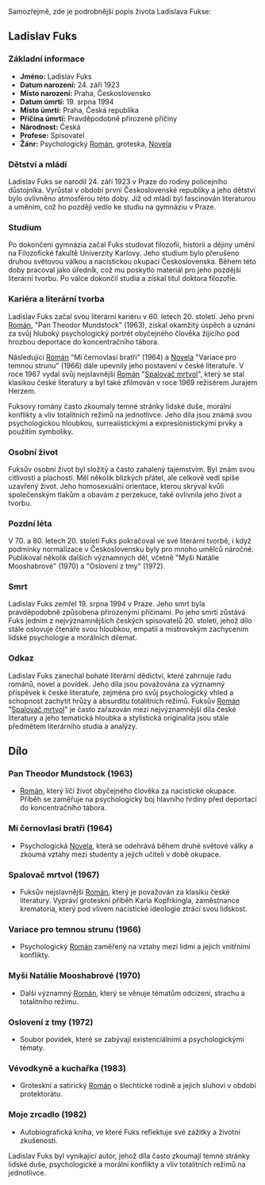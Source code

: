 Samozřejmě, zde je podrobnější popis života Ladislava Fukse:

## Ladislav Fuks

### Základní informace

- **Jméno:** Ladislav Fuks
- **Datum narození:** 24. září 1923
- **Místo narození:** Praha, Československo
- **Datum úmrtí:** 19. srpna 1994
- **Místo úmrtí:** Praha, Česká republika
- **Příčina úmrtí:** Pravděpodobně přirozené příčiny
- **Národnost:** Česká
- **Profese:** Spisovatel
- **Žánr:** Psychologický [Román](Román.md), groteska, [Novela](Novela.md)

### Dětství a mládí

Ladislav Fuks se narodil 24. září 1923 v Praze do rodiny policejního důstojníka. Vyrůstal v období první Československé republiky a jeho dětství bylo ovlivněno atmosférou této doby. Již od mládí byl fascinován literaturou a uměním, což ho později vedlo ke studiu na gymnáziu v Praze.

### Studium

Po dokončení gymnázia začal Fuks studovat filozofii, historii a dějiny umění na Filozofické fakultě Univerzity Karlovy. Jeho studium bylo přerušeno druhou světovou válkou a nacistickou okupací Československa. Během této doby pracoval jako úředník, což mu poskytlo materiál pro jeho pozdější literární tvorbu. Po válce dokončil studia a získal titul doktora filozofie.

### Kariéra a literární tvorba

Ladislav Fuks začal svou literární kariéru v 60. letech 20. století. Jeho první [Román](Román.md), "Pan Theodor Mundstock" (1963), získal okamžitý úspěch a uznání za svůj hluboký psychologický portrét obyčejného člověka žijícího pod hrozbou deportace do koncentračního tábora.

Následující [Román](Román.md) "Mí černovlasí bratři" (1964) a [Novela](Novela.md) "Variace pro temnou strunu" (1966) dále upevnily jeho postavení v české literatuře. V roce 1967 vydal svůj nejslavnější [Román](Román.md) "[Spalovač mrtvol](Spalovač%20mrtvol.md)", který se stal klasikou české literatury a byl také zfilmován v roce 1969 režisérem Jurajem Herzem.

Fuksovy romány často zkoumaly temné stránky lidské duše, morální konflikty a vliv totalitních režimů na jednotlivce. Jeho díla jsou známá svou psychologickou hloubkou, surrealistickými a expresionistickými prvky a použitím symboliky.

### Osobní život

Fuksův osobní život byl složitý a často zahalený tajemstvím. Byl znám svou citlivostí a plachostí. Měl několik blízkých přátel, ale celkově vedl spíše uzavřený život. Jeho homosexuální orientace, kterou skrýval kvůli společenským tlakům a obavám z perzekuce, také ovlivnila jeho život a tvorbu.

### Pozdní léta

V 70. a 80. letech 20. století Fuks pokračoval ve své literární tvorbě, i když podmínky normalizace v Československu byly pro mnoho umělců náročné. Publikoval několik dalších významných děl, včetně "Myši Natálie Mooshabrové" (1970) a "Oslovení z tmy" (1972).

### Smrt

Ladislav Fuks zemřel 19. srpna 1994 v Praze. Jeho smrt byla pravděpodobně způsobena přirozenými příčinami. Po jeho smrti zůstává Fuks jedním z nejvýznamnějších českých spisovatelů 20. století, jehož dílo stále oslovuje čtenáře svou hloubkou, empatií a mistrovským zachycením lidské psychologie a morálních dilemat.

### Odkaz

Ladislav Fuks zanechal bohaté literární dědictví, které zahrnuje řadu románů, novel a povídek. Jeho díla jsou považována za významný příspěvek k české literatuře, zejména pro svůj psychologický vhled a schopnost zachytit hrůzy a absurditu totalitních režimů. Fuksův [Román](Román.md) "[Spalovač mrtvol](Spalovač%20mrtvol.md)" je často zařazován mezi nejvýznamnější díla české literatury a jeho tematická hloubka a stylistická originalita jsou stále předmětem literárního studia a analýzy.

## Dílo

### Pan Theodor Mundstock (1963)

- [Román](Román.md), který líčí život obyčejného člověka za nacistické okupace. Příběh se zaměřuje na psychologický boj hlavního hrdiny před deportací do koncentračního tábora.

### Mí černovlasí bratři (1964)

- Psychologická [Novela](Novela.md), která se odehrává během druhé světové války a zkoumá vztahy mezi studenty a jejich učiteli v době okupace.

### Spalovač mrtvol (1967)

- Fuksův nejslavnější [Román](Román.md), který je považován za klasiku české literatury. Vypráví groteskní příběh Karla Kopfrkingla, zaměstnance krematoria, který pod vlivem nacistické ideologie ztrácí svou lidskost.

### Variace pro temnou strunu (1966)

- Psychologický [Román](Román.md) zaměřený na vztahy mezi lidmi a jejich vnitřními konflikty.

### Myši Natálie Mooshabrové (1970)

- Další významný [Román](Román.md), který se věnuje tématům odcizení, strachu a totalitního režimu.

### Oslovení z tmy (1972)

- Soubor povídek, které se zabývají existenciálními a psychologickými tématy.

### Vévodkyně a kuchařka (1983)

- Groteskní a satirický [Román](Román.md) o šlechtické rodině a jejich sluhovi v období protektorátu.

### Moje zrcadlo (1982)

- Autobiografická kniha, ve které Fuks reflektuje své zážitky a životní zkušenosti.

Ladislav Fuks byl vynikající autor, jehož díla často zkoumají temné stránky lidské duše, psychologické a morální konflikty a vliv totalitních režimů na jednotlivce.